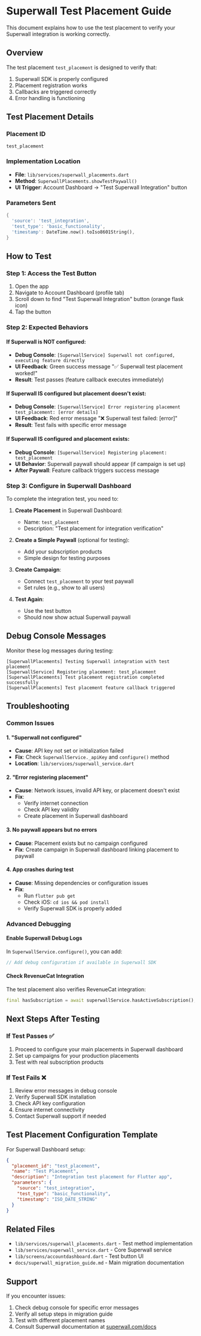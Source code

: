 # Superwall Test Placement Guide

This document explains how to use the test placement to verify your Superwall integration is working correctly.

## Overview

The test placement `test_placement` is designed to verify that:
1. Superwall SDK is properly configured
2. Placement registration works
3. Callbacks are triggered correctly
4. Error handling is functioning

## Test Placement Details

### Placement ID
```
test_placement
```

### Implementation Location
- **File**: `lib/services/superwall_placements.dart`
- **Method**: `SuperwallPlacements.showTestPaywall()`
- **UI Trigger**: Account Dashboard → "Test Superwall Integration" button

### Parameters Sent
```dart
{
  'source': 'test_integration',
  'test_type': 'basic_functionality', 
  'timestamp': DateTime.now().toIso8601String(),
}
```

## How to Test

### Step 1: Access the Test Button
1. Open the app
2. Navigate to Account Dashboard (profile tab)
3. Scroll down to find "Test Superwall Integration" button (orange flask icon)
4. Tap the button

### Step 2: Expected Behaviors

#### If Superwall is NOT configured:
- **Debug Console**: `[SuperwallService] Superwall not configured, executing feature directly`
- **UI Feedback**: Green success message "✅ Superwall test placement worked!"
- **Result**: Test passes (feature callback executes immediately)

#### If Superwall IS configured but placement doesn't exist:
- **Debug Console**: `[SuperwallService] Error registering placement test_placement: [error details]`
- **UI Feedback**: Red error message "❌ Superwall test failed: [error]"
- **Result**: Test fails with specific error message

#### If Superwall IS configured and placement exists:
- **Debug Console**: `[SuperwallService] Registering placement: test_placement`
- **UI Behavior**: Superwall paywall should appear (if campaign is set up)
- **After Paywall**: Feature callback triggers success message

### Step 3: Configure in Superwall Dashboard

To complete the integration test, you need to:

1. **Create Placement** in Superwall Dashboard:
   - Name: `test_placement`
   - Description: "Test placement for integration verification"

2. **Create a Simple Paywall** (optional for testing):
   - Add your subscription products
   - Simple design for testing purposes

3. **Create Campaign**:
   - Connect `test_placement` to your test paywall
   - Set rules (e.g., show to all users)

4. **Test Again**:
   - Use the test button
   - Should now show actual Superwall paywall

## Debug Console Messages

Monitor these log messages during testing:

```
[SuperwallPlacements] Testing Superwall integration with test placement
[SuperwallService] Registering placement: test_placement
[SuperwallPlacements] Test placement registration completed successfully
[SuperwallPlacements] Test placement feature callback triggered
```

## Troubleshooting

### Common Issues

#### 1. "Superwall not configured" 
- **Cause**: API key not set or initialization failed
- **Fix**: Check `SuperwallService._apiKey` and `configure()` method
- **Location**: `lib/services/superwall_service.dart`

#### 2. "Error registering placement"
- **Cause**: Network issues, invalid API key, or placement doesn't exist
- **Fix**: 
  - Verify internet connection
  - Check API key validity
  - Create placement in Superwall dashboard

#### 3. No paywall appears but no errors
- **Cause**: Placement exists but no campaign configured
- **Fix**: Create campaign in Superwall dashboard linking placement to paywall

#### 4. App crashes during test
- **Cause**: Missing dependencies or configuration issues
- **Fix**: 
  - Run `flutter pub get`
  - Check iOS: `cd ios && pod install`
  - Verify Superwall SDK is properly added

### Advanced Debugging

#### Enable Superwall Debug Logs
In `SuperwallService.configure()`, you can add:
```dart
// Add debug configuration if available in Superwall SDK
```

#### Check RevenueCat Integration
The test placement also verifies RevenueCat integration:
```dart
final hasSubscription = await superwallService.hasActiveSubscription();
```

## Next Steps After Testing

### If Test Passes ✅
1. Proceed to configure your main placements in Superwall dashboard
2. Set up campaigns for your production placements
3. Test with real subscription products

### If Test Fails ❌
1. Review error messages in debug console
2. Verify Superwall SDK installation
3. Check API key configuration
4. Ensure internet connectivity
5. Contact Superwall support if needed

## Test Placement Configuration Template

For Superwall Dashboard setup:

```json
{
  "placement_id": "test_placement",
  "name": "Test Placement",
  "description": "Integration test placement for Flutter app",
  "parameters": {
    "source": "test_integration",
    "test_type": "basic_functionality",
    "timestamp": "ISO_DATE_STRING"
  }
}
```

## Related Files

- `lib/services/superwall_placements.dart` - Test method implementation
- `lib/services/superwall_service.dart` - Core Superwall service
- `lib/screens/accountdashboard.dart` - Test button UI
- `docs/superwall_migration_guide.md` - Main migration documentation

## Support

If you encounter issues:
1. Check debug console for specific error messages
2. Verify all setup steps in migration guide
3. Test with different placement names
4. Consult Superwall documentation at [superwall.com/docs](https://superwall.com/docs) 